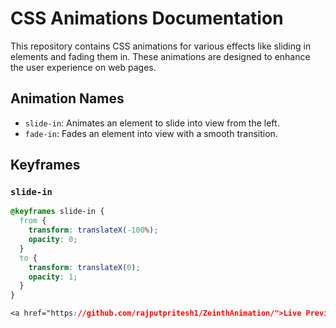 # CSS Animations Documentation

This repository contains CSS animations for various effects like sliding in elements and fading them in. These animations are designed to enhance the user experience on web pages.

## Animation Names

- `slide-in`: Animates an element to slide into view from the left.
- `fade-in`: Fades an element into view with a smooth transition.

## Keyframes

### `slide-in`
```css
@keyframes slide-in {
  from {
    transform: translateX(-100%);
    opacity: 0;
  }
  to {
    transform: translateX(0);
    opacity: 1;
  }
}

<a href="https://github.com/rajputpritesh1/ZeinthAnimation/">Live Preview</a>